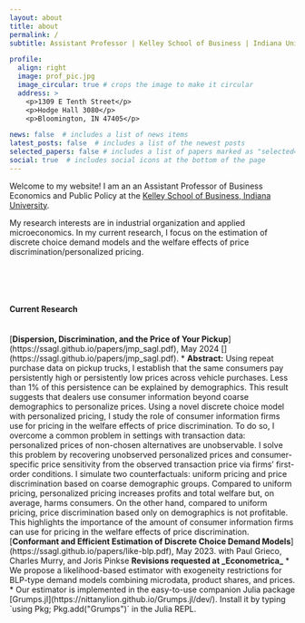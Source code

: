 ```yaml
---
layout: about
title: about
permalink: /
subtitle: Assistant Professor | Kelley School of Business | Indiana University

profile:
  align: right
  image: prof_pic.jpg
  image_circular: true # crops the image to make it circular
  address: >
    <p>1309 E Tenth Street</p>
    <p>Hodge Hall 3080</p>
    <p>Bloomington, IN 47405</p>

news: false  # includes a list of news items
latest_posts: false  # includes a list of the newest posts
selected_papers: false # includes a list of papers marked as "selected={true}"
social: true  # includes social icons at the bottom of the page
---
```


Welcome to my website! I am an an Assistant Professor of Business Economics and Public Policy at the [Kelley School of Business, Indiana University](https://kelley.iu.edu/faculty-research/departments/business-economics-public-policy/index.html). 

My research interests are in industrial organization and applied microeconomics. In my current research, I focus on the estimation of discrete choice demand models and the welfare effects of price discrimination/personalized pricing.

<br /> 
<br />
<br />
  
#### Current Research
<br />
[<b>Dispersion, Discrimination, and the Price of Your Pickup</b>](https://ssagl.github.io/papers/jmp_sagl.pdf), May 2024 [<i class="fa-solid fa-truck-pickup" style="color: #b509ac;"></i>](https://ssagl.github.io/papers/jmp_sagl.pdf).
* <b>Abstract:</b> Using repeat purchase data on pickup trucks, I establish that the same consumers pay persistently high or persistently low prices across vehicle purchases. Less than 1% of this persistence can be explained by demographics. This result suggests that dealers use consumer information beyond coarse demographics to personalize prices. Using a novel discrete choice model with personalized pricing, I study the role of consumer information firms use for pricing in the welfare effects of price discrimination. To do so, I overcome a common problem in settings with transaction data: personalized prices of non-chosen alternatives are unobservable. I solve this problem by recovering unobserved personalized prices and consumer-specific price sensitivity from the observed transaction price via firms’ first-order conditions. I simulate two counterfactuals: uniform pricing and price discrimination based on coarse demographic groups. Compared to uniform pricing, personalized pricing increases profits and total welfare but, on average, harms consumers. On the other hand, compared to uniform pricing, price discrimination based only on demographics is not profitable. This highlights the importance of the amount of consumer information firms can use for pricing in the welfare effects of price discrimination.

<br />
[<b>Conformant and Efficient Estimation of Discrete Choice Demand Models</b>](https://ssagl.github.io/papers/like-blp.pdf), May 2023.  
with Paul Grieco, Charles Murry, and Joris Pinkse  
<b>Revisions requested at _Econometrica_</b> 
* We propose a likelihood-based estimator with exogeneity restrictions
for BLP-type demand models combining microdata, product shares, and prices.  
* Our estimator is implemented in the easy-to-use companion Julia package [Grumps.jl](https://nittanylion.github.io/Grumps.jl/dev/). Install it by typing `using Pkg; Pkg.add("Grumps")` in the Julia REPL.